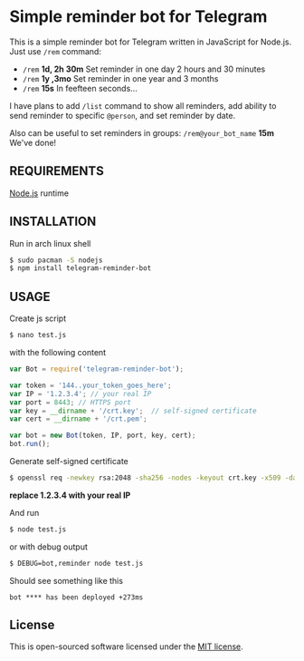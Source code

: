 Simple reminder bot for Telegram
=======================================
This is a simple reminder bot for Telegram written in JavaScript for Node.js. Just use `/rem` command:
* `/rem` **1d, 2h   30m** Set reminder in one day 2 hours and 30 minutes
* `/rem` **1y ,3mo** Set reminder in one year and 3 months
* `/rem` **15s**    In feefteen seconds...

I have plans to add `/list` command to show all reminders, add ability to send reminder to specific `@person`, and set reminder by date.

Also can be useful to set reminders in groups: `/rem@your_bot_name` **15m** We've done!

REQUIREMENTS
------------
[Node.js](https://nodejs.org) runtime

INSTALLATION
------------
Run in arch linux shell
```sh
$ sudo pacman -S nodejs
$ npm install telegram-reminder-bot
```

USAGE
-----
Create js script 
```sh
$ nano test.js
```
with the following content
```javascript
var Bot = require('telegram-reminder-bot');

var token = '144..your_token_goes_here';
var IP = '1.2.3.4'; // your real IP
var port = 8443; // HTTPS port
var key = __dirname + '/crt.key';  // self-signed certificate
var cert = __dirname + '/crt.pem';

var bot = new Bot(token, IP, port, key, cert);
bot.run();
```

Generate self-signed certificate
```sh
$ openssl req -newkey rsa:2048 -sha256 -nodes -keyout crt.key -x509 -days 365 -out crt.pem -subj "/C=IT/ST=state/L=location/O=description/CN=1.2.3.4"
```
**replace 1.2.3.4 with your real IP**

And run
```sh
$ node test.js
```
or with debug output
```sh
$ DEBUG=bot,reminder node test.js
```

Should see something like this
```
bot **** has been deployed +273ms
```

License
-------
This is open-sourced software licensed under the [MIT license](http://opensource.org/licenses/MIT).
